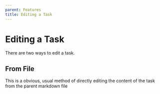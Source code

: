 ```yaml
---
parent: Features
title: Editing a Task
---
```


# Editing a Task

There are two ways to edit a task.

## From File

This is a obvious, usual method of directly editing the content of the task from the parent markdown file
